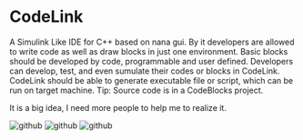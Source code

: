 # CodeLink
A Simulink Like IDE for C++ based on nana gui. 
By it developers are allowed to write code as well as draw blocks in just one environment.
Basic blocks should be developed by code, programmable and user defined. 
Developers can develop, test, and even sumulate their codes or blocks in CodeLink.
CodeLink should be able to generate executable file or script, which can be run on target machine. 
Tip: Source code is in a CodeBlocks project. 

It is a big idea, I need more people to help me to realize it.

![github](https://github.com/Tumiz/CodeLink/raw/master/sample.PNG)
![github](https://github.com/Tumiz/CodeLink/raw/master/sample0.PNG)
![github](https://github.com/Tumiz/CodeLink/raw/master/sample1.PNG)
